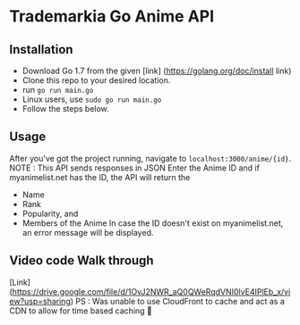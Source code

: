 # Trademarkia Go Anime API


## Installation
- Download Go 1.7 from the given [link] (https://golang.org/doc/install link)
- Clone this repo to your desired location.
- run `go run main.go`
- Linux users, use `sudo go run main.go`
- Follow the steps below.


## Usage
After you've got the project running, navigate to `localhost:3000/anime/{id}`.
NOTE : This API sends responses in JSON
Enter the Anime ID and if myanimelist.net has the ID, the API will return the
* Name 
* Rank
* Popularity, and
* Members of the Anime
In case the ID doesn't exist on myanimelist.net, an error message will be displayed.

## Video code Walk through
 [Link] (https://drive.google.com/file/d/1OvJ2NWR_aQ0QWeRqdVNI0lvE4IPlEb_x/view?usp=sharing) 
 PS : Was unable to use CloudFront to cache and act as a CDN to allow for time based caching :grimacing:
